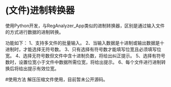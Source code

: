# (文件)进制转换器
使用Python开发，与RegAnalyzer_App类似的进制转换器，区别是通过输入文件的方式进行数据的进制转换。

功能如下：
1、支持多文件的批量输入。
2、当输入数据是十进制或输出数据是十进制时，才能选择无符号数。
3、只有选择有符号数才能填写位宽且必须填写位宽。
4、选择无符号数但文件中含十进制负数，将给出纠正提示。
5、选择有符号数时，设置位宽小于文件中数据所需位宽，将给出提示。
6、每个文件进行进制转换后将给出提示有效位宽。

#使用方法
解压压缩文件使用，目前暂未公开源码。
